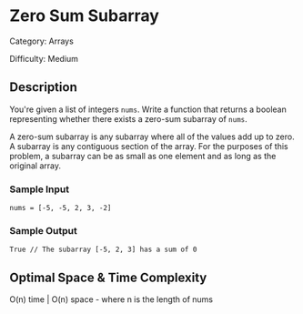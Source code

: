 # Zero Sum Subarray

Category: Arrays

Difficulty: Medium

## Description

  You're given a list of integers `nums`. Write a function that
returns a boolean representing whether there exists a zero-sum subarray of
`nums`.


  A zero-sum subarray is any subarray where all of the values add up to zero.
A subarray is any contiguous section of the array. For the purposes of this
problem, a subarray can be as small as one element and as long as the
original array.


### Sample Input
```
nums = [-5, -5, 2, 3, -2]
```

### Sample Output
```
True // The subarray [-5, 2, 3] has a sum of 0

```
## Optimal Space & Time Complexity

O(n) time | O(n) space - where n is the length of nums

